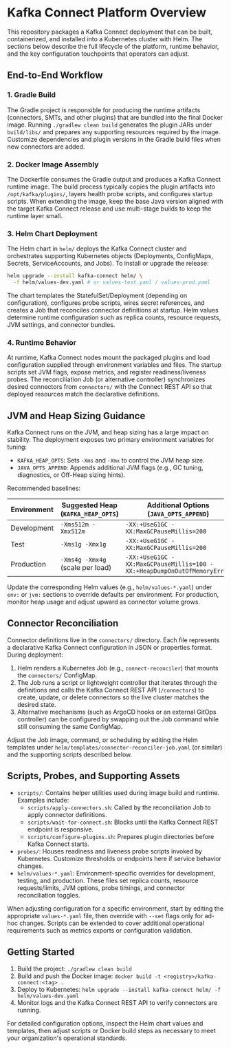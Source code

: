 # Kafka Connect Platform Overview

This repository packages a Kafka Connect deployment that can be built, containerized, and installed into a Kubernetes cluster with Helm. The sections below describe the full lifecycle of the platform, runtime behavior, and the key configuration touchpoints that operators can adjust.

## End-to-End Workflow

### 1. Gradle Build

The Gradle project is responsible for producing the runtime artifacts (connectors, SMTs, and other plugins) that are bundled into the final Docker image. Running `./gradlew clean build` generates the plugin JARs under `build/libs/` and prepares any supporting resources required by the image. Customize dependencies and plugin versions in the Gradle build files when new connectors are added.

### 2. Docker Image Assembly

The Dockerfile consumes the Gradle output and produces a Kafka Connect runtime image. The build process typically copies the plugin artifacts into `/opt/kafka/plugins/`, layers health probe scripts, and configures startup scripts. When extending the image, keep the base Java version aligned with the target Kafka Connect release and use multi-stage builds to keep the runtime layer small.

### 3. Helm Chart Deployment

The Helm chart in `helm/` deploys the Kafka Connect cluster and orchestrates supporting Kubernetes objects (Deployments, ConfigMaps, Secrets, ServiceAccounts, and Jobs). To install or upgrade the release:

```bash
helm upgrade --install kafka-connect helm/ \
  -f helm/values-dev.yaml # or values-test.yaml / values-prod.yaml
```

The chart templates the StatefulSet/Deployment (depending on configuration), configures probe scripts, wires secret references, and creates a Job that reconciles connector definitions at startup. Helm values determine runtime configuration such as replica counts, resource requests, JVM settings, and connector bundles.

### 4. Runtime Behavior

At runtime, Kafka Connect nodes mount the packaged plugins and load configuration supplied through environment variables and files. The startup scripts set JVM flags, expose metrics, and register readiness/liveness probes. The reconciliation Job (or alternative controller) synchronizes desired connectors from `connectors/` with the Connect REST API so that deployed resources match the declarative definitions.

## JVM and Heap Sizing Guidance

Kafka Connect runs on the JVM, and heap sizing has a large impact on stability. The deployment exposes two primary environment variables for tuning:

- `KAFKA_HEAP_OPTS`: Sets `-Xms` and `-Xmx` to control the JVM heap size.
- `JAVA_OPTS_APPEND`: Appends additional JVM flags (e.g., GC tuning, diagnostics, or Off-Heap sizing hints).

Recommended baselines:

| Environment | Suggested Heap (`KAFKA_HEAP_OPTS`) | Additional Options (`JAVA_OPTS_APPEND`) |
|-------------|------------------------------------|-----------------------------------------|
| Development | `-Xms512m -Xmx512m`                | `-XX:+UseG1GC -XX:MaxGCPauseMillis=200` |
| Test        | `-Xms1g -Xmx1g`                    | `-XX:+UseG1GC -XX:MaxGCPauseMillis=200` |
| Production  | `-Xms4g -Xmx4g` (scale per load)   | `-XX:+UseG1GC -XX:MaxGCPauseMillis=100 -XX:+HeapDumpOnOutOfMemoryError` |

Update the corresponding Helm values (e.g., `helm/values-*.yaml`) under `env:` or `jvm:` sections to override defaults per environment. For production, monitor heap usage and adjust upward as connector volume grows.

## Connector Reconciliation

Connector definitions live in the `connectors/` directory. Each file represents a declarative Kafka Connect configuration in JSON or properties format. During deployment:

1. Helm renders a Kubernetes Job (e.g., `connect-reconciler`) that mounts the `connectors/` ConfigMap.
2. The Job runs a script or lightweight controller that iterates through the definitions and calls the Kafka Connect REST API (`/connectors`) to create, update, or delete connectors so the live cluster matches the desired state.
3. Alternative mechanisms (such as ArgoCD hooks or an external GitOps controller) can be configured by swapping out the Job command while still consuming the same ConfigMap.

Adjust the Job image, command, or scheduling by editing the Helm templates under `helm/templates/connector-reconciler-job.yaml` (or similar) and the supporting scripts described below.

## Scripts, Probes, and Supporting Assets

- `scripts/`: Contains helper utilities used during image build and runtime. Examples include:
  - `scripts/apply-connectors.sh`: Called by the reconciliation Job to apply connector definitions.
  - `scripts/wait-for-connect.sh`: Blocks until the Kafka Connect REST endpoint is responsive.
  - `scripts/configure-plugins.sh`: Prepares plugin directories before Kafka Connect starts.
- `probes/`: Houses readiness and liveness probe scripts invoked by Kubernetes. Customize thresholds or endpoints here if service behavior changes.
- `helm/values-*.yaml`: Environment-specific overrides for development, testing, and production. These files set replica counts, resource requests/limits, JVM options, probe timings, and connector reconciliation toggles.

When adjusting configuration for a specific environment, start by editing the appropriate `values-*.yaml` file, then override with `--set` flags only for ad-hoc changes. Scripts can be extended to cover additional operational requirements such as metrics exports or configuration validation.

## Getting Started

1. Build the project: `./gradlew clean build`
2. Build and push the Docker image: `docker build -t <registry>/kafka-connect:<tag> .`
3. Deploy to Kubernetes: `helm upgrade --install kafka-connect helm/ -f helm/values-dev.yaml`
4. Monitor logs and the Kafka Connect REST API to verify connectors are running.

For detailed configuration options, inspect the Helm chart values and templates, then adjust scripts or Docker build steps as necessary to meet your organization's operational standards.
